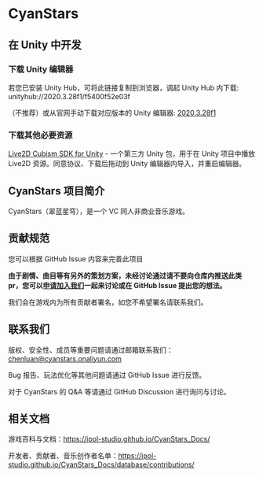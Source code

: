 # CyanStars


## 在 Unity 中开发

### 下载 Unity 编辑器

若您已安装 Unity Hub，可将此链接复制到浏览器，调起 Unity Hub 内下载: unityhub://2020.3.28f1/f5400f52e03f

（不推荐）或从官网手动下载对应版本的 Unity 编辑器: [2020.3.28f1](https://unity3d.com/get-unity/download/archive)

### 下载其他必要资源

[Live2D Cubism SDK for Unity](https://www.live2d.com/zh-CHS/sdk/download/unity/) - 一个第三方 Unity 包，用于在 Unity 项目中播放 Live2D 资源。同意协议、下载后拖动到 Unity 编辑器内导入，并重启编辑器。


## CyanStars 项目简介

CyanStars（翠蓝星穹），是一个 VC 同人非商业音乐游戏。


## 贡献规范

您可以根据 GitHub Issue 内容来完善此项目

**由于剧情、曲目等有另外的策划方案，未经讨论通过请不要向仓库内推送此类 pr，您可以[申请加入我们](http://chenluan.mikecrm.com/JeKq3DU)一起来讨论或在 GitHub Issue 提出您的想法。**

我们会在游戏内为所有贡献者署名，如您不希望署名请联系我们。


## 联系我们

版权、安全性、成员等重要问题请通过邮箱联系我们：<chenluan@cyanstars.onaliyun.com>

Bug 报告、玩法优化等其他问题请通过 GitHub Issue 进行反馈。

对于 CyanStars 的 Q&A 等请通过 GitHub Discussion 进行询问与讨论。


## 相关文档

游戏百科与文档：https://ipol-studio.github.io/CyanStars_Docs/

开发者、贡献者、音乐创作者名单：https://ipol-studio.github.io/CyanStars_Docs/database/contributions/
